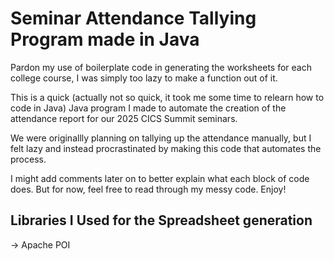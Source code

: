 # Seminar Attendance Tallying Program made in Java

Pardon my use of boilerplate code in generating the worksheets for each college course, I was simply too lazy to make a function out of it.


This is a quick (actually not so quick, it took me some time to relearn how to code in Java) Java program I made to automate the creation of the attendance report for our 2025 CICS Summit seminars.

We were originallly planning on tallying up the attendance manually, but I felt lazy and instead procrastinated by making this code that automates the process.

I might add comments later on to better explain what each block of code does. But for now, feel free to read through my messy code. Enjoy!


## Libraries I Used for the Spreadsheet generation
-> Apache POI
